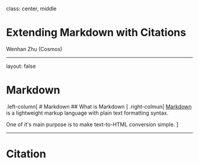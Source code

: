 
class: center, middle

# Extending Markdown with Citations

Wenhan Zhu (Cosmos)

---
layout: false
# Markdown

.left-column[
    # Markdown
    ## What is Markdown
]
.right-colmun[
  [Markdown](https://daringfireball.net/projects/markdown/) is a lightweight markup language with plain text formatting syntax.

  One of it's main purpose is to make text-to-HTML conversion simple.
]

---

# Citation
